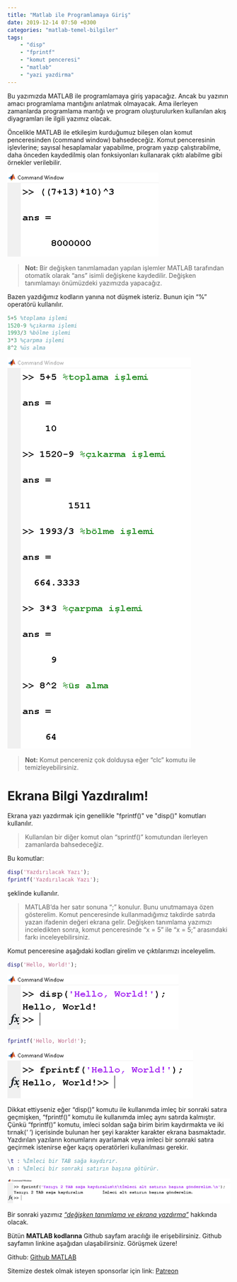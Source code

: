 ```yaml
---
title: "Matlab ile Programlamaya Giriş"
date: 2019-12-14 07:50 +0300
categories: "matlab-temel-bilgiler"
tags: 
    - "disp" 
    - "fprintf" 
    - "komut penceresi"
    - "matlab"
    - "yazi yazdirma"
---
```


Bu yazımızda MATLAB ile programlamaya giriş yapacağız. Ancak bu yazının amacı programlama mantığını anlatmak olmayacak. Ama ilerleyen zamanlarda programlama mantığı ve program oluşturulurken kullanılan akış diyagramları ile ilgili yazımız olacak.

Öncelikle MATLAB ile etkileşim kurduğumuz bileşen olan komut penceresinden (command window) bahsedeceğiz. Komut penceresinin işlevlerine; sayısal hesaplamalar yapabilme, program yazıp çalıştırabilme, daha önceden kaydedilmiş olan fonksiyonları kullanarak çıktı alabilme gibi örnekler verilebilir.

![](/assets/img/matlab/matlab1.png)

> **Not:** Bir değişken tanımlamadan yapılan işlemler MATLAB tarafından otomatik olarak “ans” isimli değişkene kaydedilir. Değişken tanımlamayı önümüzdeki yazımızda yapacağız.

Bazen yazdığımız kodların yanına not düşmek isteriz. Bunun için “%” operatörü kullanılır.

```matlab
5+5 %toplama işlemi
1520-9 %çıkarma işlemi
1993/3 %bölme işlemi
3*3 %çarpma işlemi
8^2 %üs alma
```
![](/assets/img/matlab/matlab2.png)

> **Not:** Komut pencereniz çok dolduysa eğer “clc” komutu ile temizleyebilirsiniz.

<h1>Ekrana Bilgi Yazdıralım!</h1>
Ekrana yazı yazdırmak için genellikle "fprintf()" ve "disp()" komutları kullanılır.

> Kullanılan bir diğer komut olan “sprintf()” komutundan ilerleyen zamanlarda bahsedeceğiz.

Bu komutlar:
```matlab
disp('Yazdırılacak Yazı');
fprintf('Yazdırılacak Yazı');
```
şeklinde kullanılır.

> MATLAB’da her satır sonuna “;” konulur. Bunu unutmamaya özen gösterelim. Komut penceresinde kullanmadığımız takdirde satırda yazan ifadenin değeri ekrana gelir. Değişken tanımlama yazımızı inceledikten sonra, komut penceresinde “x = 5” ile “x = 5;” arasındaki farkı inceleyebilirsiniz.

Komut penceresine aşağıdaki kodları girelim ve çıktılarımızı inceleyelim.

```matlab
disp('Hello, World!');
```
![](/assets/img/matlab/matlab3.png)


```matlab
fprintf('Hello, World!');
```

![](/assets/img/matlab/matlab4.png)

Dikkat ettiyseniz eğer “disp()” komutu ile kullanımda imleç bir sonraki satıra geçmişken, “fprintf()” komutu ile kullanımda imleç aynı satırda kalmıştır. Çünkü “fprintf()” komutu, imleci soldan sağa birim birim kaydırmakta ve iki tırnak(‘ ‘) içerisinde bulunan her şeyi karakter karakter ekrana basmaktadır. Yazdırılan yazıların konumlarını ayarlamak veya imleci bir sonraki satıra geçirmek istenirse eğer kaçış operatörleri kullanılması gerekir.

```matlab
\t : %İmleci bir TAB sağa kaydırır.
\n : %İmleci bir sonraki satırın başına götürür.
```
![](/assets/img/matlab/matlab5.png)

Bir sonraki yazımız [*“değişken tanımlama ve ekrana yazdırma”*](https://www.kodlamaogreniyorum.com/matlabda-degisken-tanimlama/) hakkında olacak.

Bütün **MATLAB kodlarına** Github sayfam aracılığı ile erişebilirsiniz. Github sayfamın linkine aşağıdan ulaşabilirsiniz. Görüşmek üzere!

Github: [Github MATLAB](https://github.com/TunahanBilgic/kodlamaogreniyorum/tree/main/matlab)

Sitemize destek olmak isteyen sponsorlar için link: [Patreon](https://patreon.com/tunahanbilgic)